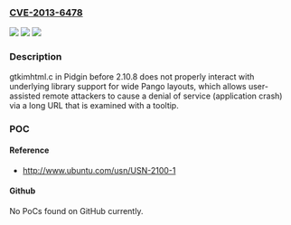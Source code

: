 ### [CVE-2013-6478](https://cve.mitre.org/cgi-bin/cvename.cgi?name=CVE-2013-6478)
![](https://img.shields.io/static/v1?label=Product&message=n%2Fa&color=blue)
![](https://img.shields.io/static/v1?label=Version&message=n%2Fa&color=blue)
![](https://img.shields.io/static/v1?label=Vulnerability&message=n%2Fa&color=brighgreen)

### Description

gtkimhtml.c in Pidgin before 2.10.8 does not properly interact with underlying library support for wide Pango layouts, which allows user-assisted remote attackers to cause a denial of service (application crash) via a long URL that is examined with a tooltip.

### POC

#### Reference
- http://www.ubuntu.com/usn/USN-2100-1

#### Github
No PoCs found on GitHub currently.


